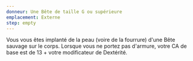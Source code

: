 ```yaml
---
donneur: Une Bête de taille G ou supérieure
emplacement: Externe
step: empty
---
```

Vous vous êtes implanté de la peau (voire de la fourrure) d'une Bête sauvage sur le corps.  Lorsque vous ne portez pas d'armure, votre CA de base est de 13 + votre modificateur de Dextérité. 